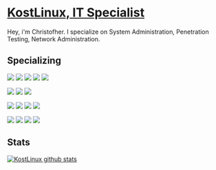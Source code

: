 # [KostLinux, IT Specialist](https://github.com/KostLinux)

Hey, i'm Christofher. I specialize on System Administration, Penetration Testing, Network Administration.

## Specializing

![](https://img.shields.io/badge/Administration-VMware-informational?style=flat&logo=vmware&logoColor=white&color=e00909)
![](https://img.shields.io/badge/Administration-Ansible-informational?style=flat&logo=ansible&logoColor=white&color=e00909)
![](https://img.shields.io/badge/Administration-RedHat-informational?style=flat&logo=red-hat&logoColor=white&color=e00909)
![](https://img.shields.io/badge/Administration-Debian-informational?style=flat&logo=debian&logoColor=white&color=e00909)
![](https://img.shields.io/badge/Administration-OpenSUSE-informational?style=flat&logo=opensuse&logoColor=white&color=e00909)

![](https://img.shields.io/badge/Network-Juniper-informational?style=flat&logo=cisco&logoColor=white&color=e00909)
![](https://img.shields.io/badge/Network-MikroTiK-informational?style=flat&logo=cisco&logoColor=white&color=e00909)
![](https://img.shields.io/badge/Network-Cisco-informational?style=flat&logo=cisco&logoColor=white&color=e00909)

![](https://img.shields.io/badge/Pentesting-Kali-informational?style=flat&logo=tails&logoColor=white&color=e00909)
![](https://img.shields.io/badge/Pentesting-BurpSuite-informational?style=flat&logo=tails&logoColor=white&color=e00909)
![](https://img.shields.io/badge/Pentesting-Metasploit-informational?style=flat&logo=tails&logoColor=white&color=e00909)
![](https://img.shields.io/badge/Pentesting-NMAP-informational?style=flat&logo=tails&logoColor=white&color=e00909)

![](https://img.shields.io/badge/Development-PHP-informational?style=flat&logo=PHP&logoColor=white&color=e00909)
![](https://img.shields.io/badge/Development-JS-informational?style=flat&logo=JavaScript&logoColor=white&color=e00909)
![](https://img.shields.io/badge/Development-Composer-informational?style=flat&logo=composer&logoColor=white&color=e00909)
![](https://img.shields.io/badge/Development-Bash-informational?style=flat&logo=gnu-bash&logoColor=white&color=e00909)


## Stats

[![KostLinux github stats](https://github-readme-stats.vercel.app/api?username=KostLinux&theme=tokyonight&show_icons=true&line_height=40)](https://github.com/anuraghazra/github-readme-stats)
